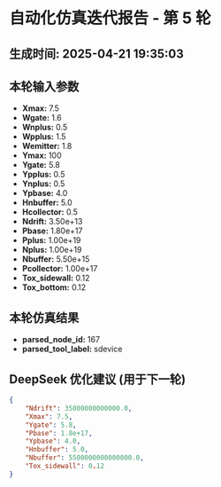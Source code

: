 # 自动化仿真迭代报告 - 第 5 轮
**生成时间:** 2025-04-21 19:35:03
--- 
## 本轮输入参数
- **Xmax:** 7.5
- **Wgate:** 1.6
- **Wnplus:** 0.5
- **Wpplus:** 1.5
- **Wemitter:** 1.8
- **Ymax:** 100
- **Ygate:** 5.8
- **Ypplus:** 0.5
- **Ynplus:** 0.5
- **Ypbase:** 4.0
- **Hnbuffer:** 5.0
- **Hcollector:** 0.5
- **Ndrift:** 3.50e+13
- **Pbase:** 1.80e+17
- **Pplus:** 1.00e+19
- **Nplus:** 1.00e+19
- **Nbuffer:** 5.50e+15
- **Pcollector:** 1.00e+17
- **Tox_sidewall:** 0.12
- **Tox_bottom:** 0.12

## 本轮仿真结果
- **parsed_node_id:** 167
- **parsed_tool_label:** sdevice

## DeepSeek 优化建议 (用于下一轮)
```json
{
    "Ndrift": 35000000000000.0,
    "Xmax": 7.5,
    "Ygate": 5.8,
    "Pbase": 1.8e+17,
    "Ypbase": 4.0,
    "Hnbuffer": 5.0,
    "Nbuffer": 5500000000000000.0,
    "Tox_sidewall": 0.12
}
```
